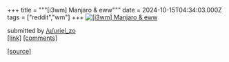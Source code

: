 +++
title = """[i3wm] Manjaro & eww"""
date = 2024-10-15T04:34:03.000Z
tags = ["reddit","wm"]
+++
[![[i3wm] Manjaro & eww](https://b.thumbs.redditmedia.com/ioF6crRTkk8JxYQTHLml_OzhwCAnMKfQHjgBrqn-q8A.jpg "[i3wm] Manjaro & eww")](https://www.reddit.com/r/unixporn/comments/1g3zqi3/i3wm_manjaro_eww/)

submitted by [/u/uriel\_zo](https://www.reddit.com/user/uriel_zo)  
[\[link\]](https://www.reddit.com/gallery/1g3zqi3) [\[comments\]](https://www.reddit.com/r/unixporn/comments/1g3zqi3/i3wm_manjaro_eww/)

[[source]](https://www.reddit.com/r/unixporn/comments/1g3zqi3/i3wm_manjaro_eww/)
